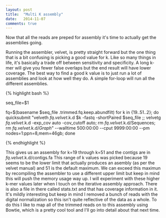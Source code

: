 ```yaml
---
layout: post
title:  "Multi K assembly"
date:   2014-11-07
comments: true
---
```


Now that all the reads are preped for assembly it's time to actually get the assemblies going.

Running the assembler, velvet, is pretty straight forward but the one thing that is a bit confusing is picking a good value for k. Like so many things in life, it's basically a trade off between sensitivity and specificity. A long k-mer will give you fewer false overlaps but the end result will have lower coverage. The best way to find a good k value is to just run a lot of assemblies and look at how well they do. A simple for-loop will run all the different assemblies.

{% highlight bash %}

seq_file=$1

fq=$(basename $seq_file .trimmed.fq.keep.abundfilt)
for k in {19..51..2};
do
    quicksubmit "velveth $fq.velvet.$k.d $k -fastq -shortPaired $seq_file ;; velvetg $fq.velvet.$k.d -exp_cov auto -cov_cutoff auto; rm $fq.velvet.$k.d/Sequences; rm $fq.velvet.$k.d/*Graph*" --walltime 500:00:00 --cput 9999:00:00 --pm nodes=1:ppn=8,mem=46gb;
done

{% endhighlight %}


This gives us an assembly for k=19 through k=51 and the contigs are in $fq.velvet.$k.d/contigs.fa This range of k values was picked because 19 seems to be the lower limit that actually produces an asembly (as per the velvet manual) and 51 is the default maximum. We can exceed this maximun by recompiling the assembler to use a different upper limit but keep in mind this will push the memory usage way up. I will experiment with these higher k-mer values later when I touch on the iterative assembly approach. There is also a file in there called stats.txt and that has coverage information in it. It's mildly interesting but keep in mind I removed a bunch of reads with the digital normalization so this isn't quite reflective of the data as a whole. To do this I like to map all of the trimmed reads on to this assembly using Bowtie, which is a pretty cool tool and I'll go into detail about that next time.
